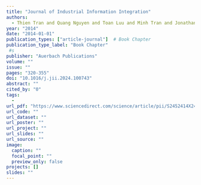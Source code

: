 ```yaml
---
title: "Journal of Industrial Information Integration"
authors:
  - Thien Tran and Quang Nguyen and Toan Luu and Minh Tran and Jonathan Kua and Thuong Hoang and Man Dien
year: "2014"
date: "2014-01-01"
publication_types: ["article-journal"]  # Book Chapter
publication_type_label: "Book Chapter"
 #s
publisher: "Auerbach Publications"
volume: ""
issue: ""
pages: "320-355"
doi: "10.1016/j.jii.2024.100743"
abstract: ""
cited_by: "0"
tags:
  - 
url_pdf: "https://www.sciencedirect.com/science/article/pii/S2452414X24001869"
url_code: ""
url_dataset: ""
url_poster: ""
url_project: ""
url_slides: ""
url_source: ""
image:
  caption: ""
  focal_point: ""
  preview_only: false
projects: []
slides: ""
---
```


